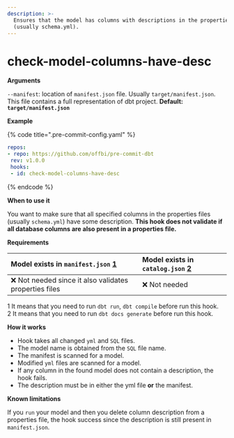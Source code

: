```yaml
---
description: >-
  Ensures that the model has columns with descriptions in the properties file
  (usually schema.yml).
---
```


# check-model-columns-have-desc

**Arguments**

`--manifest`: location of `manifest.json` file. Usually `target/manifest.json`. This file contains a full representation of dbt project. **Default: `target/manifest.json`**

**Example**

{% code title=".pre-commit-config.yaml" %}
```yaml
repos:
- repo: https://github.com/offbi/pre-commit-dbt
 rev: v1.0.0
 hooks:
 - id: check-model-columns-have-desc
```
{% endcode %}

**When to use it**

You want to make sure that all specified columns in the properties files \(usually `schema.yml`\) have some description. **This hook does not validate if all database columns are also present in a properties file.**

**Requirements**

| Model exists in `manifest.json` [1](https://github.com/offbi/pre-commit-dbt/blob/main/HOOKS.md#f1) | Model exists in `catalog.json` [2](https://github.com/offbi/pre-commit-dbt/blob/main/HOOKS.md#f2) |
| :--- | :--- |
| ❌ Not needed since it also validates properties files | ❌ Not needed |

1 It means that you need to run `dbt run`, `dbt compile` before run this hook.  
2 It means that you need to run `dbt docs generate` before run this hook.

**How it works**

* Hook takes all changed `yml` and `SQL` files.
* The model name is obtained from the `SQL` file name.
* The manifest is scanned for a model.
* Modified `yml` files are scanned for a model.
* If any column in the found model does not contain a description, the hook fails.
* The description must be in either the yml file **or** the manifest.

**Known limitations**

If you `run` your model and then you delete column description from a properties file, the hook success since the description is still present in `manifest.json`.


